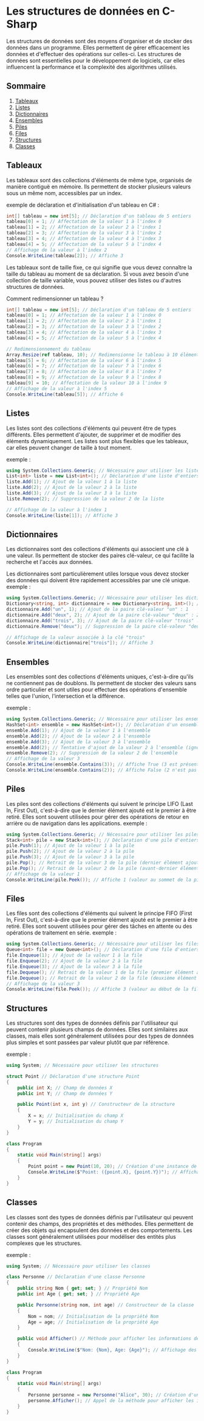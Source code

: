 # Les structures de données en C-Sharp

Les structures de données sont des moyens d'organiser et de stocker des données dans un programme. Elles permettent de gérer efficacement les données et d'effectuer des opérations sur celles-ci.
Les structures de données sont essentielles pour le développement de logiciels, car elles influencent la performance et la complexité des algorithmes utilisés.

## Sommaire

1. [Tableaux](#tableaux)
2. [Listes](#listes)
3. [Dictionnaires](#dictionnaires)
4. [Ensembles](#ensembles)
5. [Piles](#piles)
6. [Files](#files)
7. [Structures](#structures)
8. [Classes](#classes)

## Tableaux

Les tableaux sont des collections d'éléments de même type, organisés de manière contiguë en mémoire. Ils permettent de stocker plusieurs valeurs sous un même nom, accessibles par un index.

exemple de déclaration et d'initialisation d'un tableau en C# :

```csharp
int[] tableau = new int[5]; // Déclaration d'un tableau de 5 entiers
tableau[0] = 1; // Affectation de la valeur 1 à l'index 0
tableau[1] = 2; // Affectation de la valeur 2 à l'index 1
tableau[2] = 3; // Affectation de la valeur 3 à l'index 2
tableau[3] = 4; // Affectation de la valeur 4 à l'index 3
tableau[4] = 5; // Affectation de la valeur 5 à l'index 4
// Affichage de la valeur à l'index 2
Console.WriteLine(tableau[2]); // Affiche 3
```

Les tableaux sont de taille fixe, ce qui signifie que vous devez connaître la taille du tableau au moment de sa déclaration. Si vous avez besoin d'une collection de taille variable, vous pouvez utiliser des listes ou d'autres structures de données.

Comment redimensionner un tableau ?

```csharp
int[] tableau = new int[5]; // Déclaration d'un tableau de 5 entiers
tableau[0] = 1; // Affectation de la valeur 1 à l'index 0
tableau[1] = 2; // Affectation de la valeur 2 à l'index 1
tableau[2] = 3; // Affectation de la valeur 3 à l'index 2
tableau[3] = 4; // Affectation de la valeur 4 à l'index 3
tableau[4] = 5; // Affectation de la valeur 5 à l'index 4

// Redimensionnement du tableau
Array.Resize(ref tableau, 10); // Redimensionne le tableau à 10 éléments
tableau[5] = 6; // Affectation de la valeur 6 à l'index 5
tableau[6] = 7; // Affectation de la valeur 7 à l'index 6
tableau[7] = 8; // Affectation de la valeur 8 à l'index 7
tableau[8] = 9; // Affectation de la valeur 9 à l'index 8
tableau[9] = 10; // Affectation de la valeur 10 à l'index 9
// Affichage de la valeur à l'index 5
Console.WriteLine(tableau[5]); // Affiche 6
```

## Listes

Les listes sont des collections d'éléments qui peuvent être de types différents. Elles permettent d'ajouter, de supprimer et de modifier des éléments dynamiquement. Les listes sont plus flexibles que les tableaux, car elles peuvent changer de taille à tout moment.

exemple :

```csharp
using System.Collections.Generic; // Nécessaire pour utiliser les listes
List<int> liste = new List<int>(); // Déclaration d'une liste d'entiers
liste.Add(1); // Ajout de la valeur 1 à la liste
liste.Add(2); // Ajout de la valeur 2 à la liste
liste.Add(3); // Ajout de la valeur 3 à la liste
liste.Remove(2); // Suppression de la valeur 2 de la liste

// Affichage de la valeur à l'index 1
Console.WriteLine(liste[1]); // Affiche 3
```

## Dictionnaires

Les dictionnaires sont des collections d'éléments qui associent une clé à une valeur. Ils permettent de stocker des paires clé-valeur, ce qui facilite la recherche et l'accès aux données.

Les dictionnaires sont particulièrement utiles lorsque vous devez stocker des données qui doivent être rapidement accessibles par une clé unique.
exemple :

```csharp
using System.Collections.Generic; // Nécessaire pour utiliser les dictionnaires
Dictionary<string, int> dictionnaire = new Dictionary<string, int>(); // Déclaration d'un dictionnaire avec des clés de type string et des valeurs de type int
dictionnaire.Add("un", 1); // Ajout de la paire clé-valeur "un" : 1
dictionnaire.Add("deux", 2); // Ajout de la paire clé-valeur "deux" : 2
dictionnaire.Add("trois", 3); // Ajout de la paire clé-valeur "trois" : 3
dictionnaire.Remove("deux"); // Suppression de la paire clé-valeur "deux" : 2

// Affichage de la valeur associée à la clé "trois"
Console.WriteLine(dictionnaire["trois"]); // Affiche 3
```

## Ensembles

Les ensembles sont des collections d'éléments uniques, c'est-à-dire qu'ils ne contiennent pas de doublons. Ils permettent de stocker des valeurs sans ordre particulier et sont utiles pour effectuer des opérations d'ensemble telles que l'union, l'intersection et la différence.

exemple :

```csharp
using System.Collections.Generic; // Nécessaire pour utiliser les ensembles
HashSet<int> ensemble = new HashSet<int>(); // Déclaration d'un ensemble d'entiers
ensemble.Add(1); // Ajout de la valeur 1 à l'ensemble
ensemble.Add(2); // Ajout de la valeur 2 à l'ensemble
ensemble.Add(3); // Ajout de la valeur 3 à l'ensemble
ensemble.Add(2); // Tentative d'ajout de la valeur 2 à l'ensemble (ignorer car doublon)
ensemble.Remove(2); // Suppression de la valeur 2 de l'ensemble
// Affichage de la valeur 3
Console.WriteLine(ensemble.Contains(3)); // Affiche True (3 est présent dans l'ensemble)
Console.WriteLine(ensemble.Contains(2)); // Affiche False (2 n'est pas présent dans l'ensemble)
```

## Piles

Les piles sont des collections d'éléments qui suivent le principe LIFO (Last In, First Out), c'est-à-dire que le dernier élément ajouté est le premier à être retiré. Elles sont souvent utilisées pour gérer des opérations de retour en arrière ou de navigation dans les applications.
exemple :

```csharp
using System.Collections.Generic; // Nécessaire pour utiliser les piles
Stack<int> pile = new Stack<int>(); // Déclaration d'une pile d'entiers
pile.Push(1); // Ajout de la valeur 1 à la pile
pile.Push(2); // Ajout de la valeur 2 à la pile
pile.Push(3); // Ajout de la valeur 3 à la pile
pile.Pop(); // Retrait de la valeur 3 de la pile (dernier élément ajouté)
pile.Pop(); // Retrait de la valeur 2 de la pile (avant-dernier élément ajouté)
// Affichage de la valeur 1
Console.WriteLine(pile.Peek()); // Affiche 1 (valeur au sommet de la pile sans la retirer)
```

## Files

Les files sont des collections d'éléments qui suivent le principe FIFO (First In, First Out), c'est-à-dire que le premier élément ajouté est le premier à être retiré. Elles sont souvent utilisées pour gérer des tâches en attente ou des opérations de traitement en série.
exemple :

```csharp
using System.Collections.Generic; // Nécessaire pour utiliser les files
Queue<int> file = new Queue<int>(); // Déclaration d'une file d'entiers
file.Enqueue(1); // Ajout de la valeur 1 à la file
file.Enqueue(2); // Ajout de la valeur 2 à la file
file.Enqueue(3); // Ajout de la valeur 3 à la file
file.Dequeue(); // Retrait de la valeur 1 de la file (premier élément ajouté)
file.Dequeue(); // Retrait de la valeur 2 de la file (deuxième élément ajouté)
// Affichage de la valeur 3
Console.WriteLine(file.Peek()); // Affiche 3 (valeur au début de la file sans la retirer)
```

## Structures

Les structures sont des types de données définis par l'utilisateur qui peuvent contenir plusieurs champs de données. Elles sont similaires aux classes, mais elles sont généralement utilisées pour des types de données plus simples et sont passées par valeur plutôt que par référence.

exemple :

```csharp
using System; // Nécessaire pour utiliser les structures

struct Point // Déclaration d'une structure Point
{
    public int X; // Champ de données X
    public int Y; // Champ de données Y

    public Point(int x, int y) // Constructeur de la structure
    {
        X = x; // Initialisation du champ X
        Y = y; // Initialisation du champ Y
    }
}

class Program
{
    static void Main(string[] args)
    {
        Point point = new Point(10, 20); // Création d'une instance de la structure Point
        Console.WriteLine($"Point: ({point.X}, {point.Y})"); // Affichage des coordonnées du point
    }
}
```

## Classes

Les classes sont des types de données définis par l'utilisateur qui peuvent contenir des champs, des propriétés et des méthodes. Elles permettent de créer des objets qui encapsulent des données et des comportements. Les classes sont généralement utilisées pour modéliser des entités plus complexes que les structures.

exemple :

```csharp
using System; // Nécessaire pour utiliser les classes

class Personne // Déclaration d'une classe Personne
{
    public string Nom { get; set; } // Propriété Nom
    public int Age { get; set; } // Propriété Age

    public Personne(string nom, int age) // Constructeur de la classe
    {
        Nom = nom; // Initialisation de la propriété Nom
        Age = age; // Initialisation de la propriété Age
    }

    public void Afficher() // Méthode pour afficher les informations de la personne
    {
        Console.WriteLine($"Nom: {Nom}, Age: {Age}"); // Affichage des informations de la personne
    }
}
```

```csharp
class Program
{
    static void Main(string[] args)
    {
        Personne personne = new Personne("Alice", 30); // Création d'une instance de la classe Personne
        personne.Afficher(); // Appel de la méthode pour afficher les informations de la personne
    }
}
```
